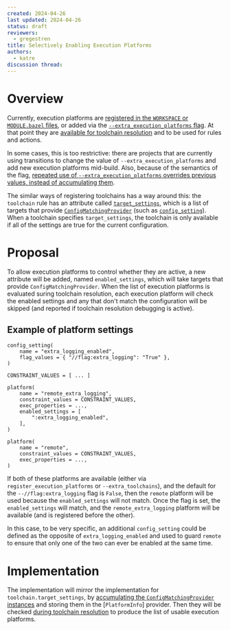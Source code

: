 ```yaml
---
created: 2024-04-26
last updated: 2024-04-26
status: draft
reviewers:
  - gregestren
title: Selectively Enabling Execution Platforms
authors:
  - katre
discussion thread: 
---
```


# Overview

Currently, execution platforms are [registered in the `WORKSPACE` or
`MODULE.bazel`
files](https://bazel.build/rules/lib/globals/module#register_execution_platforms),
or added via the [`--extra_execution_platforms`
flag](https://bazel.build/reference/command-line-reference#flag--extra_execution_platforms).
At that point they are [available for toolchain
resolution](https://bazel.build/extending/toolchains#toolchain-resolution) and
to be used for rules and actions.

In some cases, this is too restrictive: there are projects that are currently
using transitions to change the value of `--extra_execution_platforms` and add
new execution platforms mid-build. Also, because of the semantics of the flag,
[repeated use of `--extra_execution_platforms` overrides previous values, instead
of accumulating them](https://cs.opensource.google/bazel/bazel/+/c602cec7887470db3e8ed69600f5bd2f38e160d5).

The similar ways of registering toolchains has a way around this: the
`toolchain` rule has an attribute called
[`target_settings`](https://bazel.build/reference/be/platforms-and-toolchains#toolchain.target_settings),
which is a list of targets that provide
[`ConfigMatchingProvider`](https://cs.opensource.google/bazel/bazel/+/master:src/main/java/com/google/devtools/build/lib/analysis/config/ConfigMatchingProvider.java)
(such as
[`config_setting`](https://bazel.build/reference/be/general#config_setting)).
When a toolchain specifies `target_settings`, the toolchain is only available if
all of the settings are true for the current configuration.

# Proposal

To allow execution platforms to control whether they are active, a new attribute
will be added, named `enabled_settings`, which will take targets that provide
`ConfigMatchingProvider`. When the list of execution platforms is evaluated
suring toolchain resolution, each execution platform will check the enabled
settings and any that don't match the configuration will be skipped (and
reported if toolchain resolution debugging is active).

## Example of platform settings

```
config_setting(
    name = "extra_logging_enabled",
    flag_values = { "//flag:extra_logging": "True" },
)

CONSTRAINT_VALUES = [ ... ]

platform(
    name = "remote_extra_logging",
    constraint_values = CONSTRAINT_VALUES,
    exec_properties = ...,
    enabled_settings = [
        ":extra_logging_enabled",
    ],
)

platform(
    name = "remote",
    constraint_values = CONSTRAINT_VALUES,
    exec_properties = ...,
)
```

If both of these platforms are available (either via
`register_execution_platforms` or `--extra_toolchains`), and the default for the
`--//flag:extra_logging` flag is `False`, then the `remote` platform will be
used because the `enabled_settings` will not match. Once the flag is set, the
`enabled_settings` will match, and the `remote_extra_logging` platform will be available (and is
registered before the other).

In this case, to be very specific, an additional `config_setting` could be
defined as the opposite of `extra_logging_enabled` and used to guard `remote` to
ensure that only one of the two can ever be enabled at the same time.

# Implementation

The implementation will mirror the implementation for
`toolchain.target_settings`, by [accumulating the `ConfigMatchingProvider`
instances](https://cs.opensource.google/bazel/bazel/+/master:src/main/java/com/google/devtools/build/lib/rules/platform/Toolchain.java;drc=114c0c641d128429df32999012f7a1207c3bee02;l=55)
and storing them in the [`PlatformInfo`] provider. Then they will be checked
[during toolchain
resolution](https://cs.opensource.google/bazel/bazel/+/master:src/main/java/com/google/devtools/build/lib/skyframe/toolchains/SingleToolchainResolutionFunction.java;drc=114c0c641d128429df32999012f7a1207c3bee02;l=175)
to produce the list of usable execution platforms.
